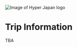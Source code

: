 ![Image of Hyper Japan logo](https://hyperjapan.co.uk/wp-content/themes/winter18/images/hj2018winter.png)
# Trip Information
TBA
